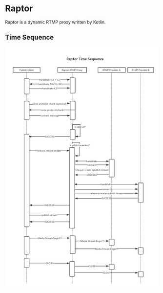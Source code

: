 # Raptor
Raptor is a dynamic RTMP proxy written by Kotlin.

## Time Sequence
![time_sequence_diagram](docs/timeseq.png "time_sequence")

